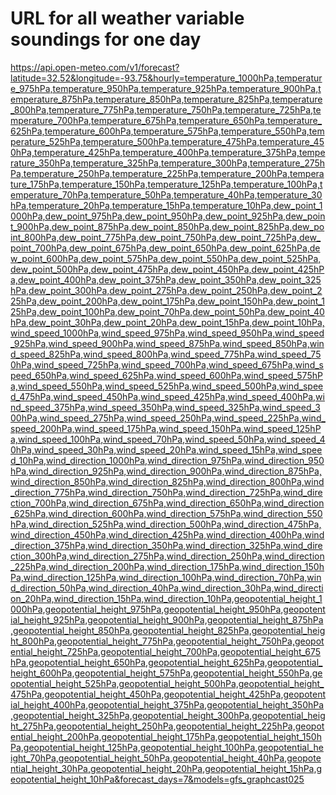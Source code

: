 # URL for all weather variable soundings for one day 

https://api.open-meteo.com/v1/forecast?latitude=32.52&longitude=-93.75&hourly=temperature_1000hPa,temperature_975hPa,temperature_950hPa,temperature_925hPa,temperature_900hPa,temperature_875hPa,temperature_850hPa,temperature_825hPa,temperature_800hPa,temperature_775hPa,temperature_750hPa,temperature_725hPa,temperature_700hPa,temperature_675hPa,temperature_650hPa,temperature_625hPa,temperature_600hPa,temperature_575hPa,temperature_550hPa,temperature_525hPa,temperature_500hPa,temperature_475hPa,temperature_450hPa,temperature_425hPa,temperature_400hPa,temperature_375hPa,temperature_350hPa,temperature_325hPa,temperature_300hPa,temperature_275hPa,temperature_250hPa,temperature_225hPa,temperature_200hPa,temperature_175hPa,temperature_150hPa,temperature_125hPa,temperature_100hPa,temperature_70hPa,temperature_50hPa,temperature_40hPa,temperature_30hPa,temperature_20hPa,temperature_15hPa,temperature_10hPa,dew_point_1000hPa,dew_point_975hPa,dew_point_950hPa,dew_point_925hPa,dew_point_900hPa,dew_point_875hPa,dew_point_850hPa,dew_point_825hPa,dew_point_800hPa,dew_point_775hPa,dew_point_750hPa,dew_point_725hPa,dew_point_700hPa,dew_point_675hPa,dew_point_650hPa,dew_point_625hPa,dew_point_600hPa,dew_point_575hPa,dew_point_550hPa,dew_point_525hPa,dew_point_500hPa,dew_point_475hPa,dew_point_450hPa,dew_point_425hPa,dew_point_400hPa,dew_point_375hPa,dew_point_350hPa,dew_point_325hPa,dew_point_300hPa,dew_point_275hPa,dew_point_250hPa,dew_point_225hPa,dew_point_200hPa,dew_point_175hPa,dew_point_150hPa,dew_point_125hPa,dew_point_100hPa,dew_point_70hPa,dew_point_50hPa,dew_point_40hPa,dew_point_30hPa,dew_point_20hPa,dew_point_15hPa,dew_point_10hPa,wind_speed_1000hPa,wind_speed_975hPa,wind_speed_950hPa,wind_speed_925hPa,wind_speed_900hPa,wind_speed_875hPa,wind_speed_850hPa,wind_speed_825hPa,wind_speed_800hPa,wind_speed_775hPa,wind_speed_750hPa,wind_speed_725hPa,wind_speed_700hPa,wind_speed_675hPa,wind_speed_650hPa,wind_speed_625hPa,wind_speed_600hPa,wind_speed_575hPa,wind_speed_550hPa,wind_speed_525hPa,wind_speed_500hPa,wind_speed_475hPa,wind_speed_450hPa,wind_speed_425hPa,wind_speed_400hPa,wind_speed_375hPa,wind_speed_350hPa,wind_speed_325hPa,wind_speed_300hPa,wind_speed_275hPa,wind_speed_250hPa,wind_speed_225hPa,wind_speed_200hPa,wind_speed_175hPa,wind_speed_150hPa,wind_speed_125hPa,wind_speed_100hPa,wind_speed_70hPa,wind_speed_50hPa,wind_speed_40hPa,wind_speed_30hPa,wind_speed_20hPa,wind_speed_15hPa,wind_speed_10hPa,wind_direction_1000hPa,wind_direction_975hPa,wind_direction_950hPa,wind_direction_925hPa,wind_direction_900hPa,wind_direction_875hPa,wind_direction_850hPa,wind_direction_825hPa,wind_direction_800hPa,wind_direction_775hPa,wind_direction_750hPa,wind_direction_725hPa,wind_direction_700hPa,wind_direction_675hPa,wind_direction_650hPa,wind_direction_625hPa,wind_direction_600hPa,wind_direction_575hPa,wind_direction_550hPa,wind_direction_525hPa,wind_direction_500hPa,wind_direction_475hPa,wind_direction_450hPa,wind_direction_425hPa,wind_direction_400hPa,wind_direction_375hPa,wind_direction_350hPa,wind_direction_325hPa,wind_direction_300hPa,wind_direction_275hPa,wind_direction_250hPa,wind_direction_225hPa,wind_direction_200hPa,wind_direction_175hPa,wind_direction_150hPa,wind_direction_125hPa,wind_direction_100hPa,wind_direction_70hPa,wind_direction_50hPa,wind_direction_40hPa,wind_direction_30hPa,wind_direction_20hPa,wind_direction_15hPa,wind_direction_10hPa,geopotential_height_1000hPa,geopotential_height_975hPa,geopotential_height_950hPa,geopotential_height_925hPa,geopotential_height_900hPa,geopotential_height_875hPa,geopotential_height_850hPa,geopotential_height_825hPa,geopotential_height_800hPa,geopotential_height_775hPa,geopotential_height_750hPa,geopotential_height_725hPa,geopotential_height_700hPa,geopotential_height_675hPa,geopotential_height_650hPa,geopotential_height_625hPa,geopotential_height_600hPa,geopotential_height_575hPa,geopotential_height_550hPa,geopotential_height_525hPa,geopotential_height_500hPa,geopotential_height_475hPa,geopotential_height_450hPa,geopotential_height_425hPa,geopotential_height_400hPa,geopotential_height_375hPa,geopotential_height_350hPa,geopotential_height_325hPa,geopotential_height_300hPa,geopotential_height_275hPa,geopotential_height_250hPa,geopotential_height_225hPa,geopotential_height_200hPa,geopotential_height_175hPa,geopotential_height_150hPa,geopotential_height_125hPa,geopotential_height_100hPa,geopotential_height_70hPa,geopotential_height_50hPa,geopotential_height_40hPa,geopotential_height_30hPa,geopotential_height_20hPa,geopotential_height_15hPa,geopotential_height_10hPa&forecast_days=7&models=gfs_graphcast025
